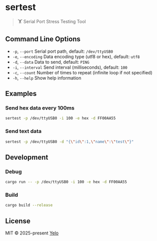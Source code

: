 # sertest
> 🏋️ Serial Port Stress Testing Tool

## Command Line Options
- `-p`, `--port` Serial port path, default: `/dev/ttyUSB0`
- `-e`, `--encoding` Data encoding type (utf8 or hex), default: `utf8`
- `-d`, `--data` Data to send, default: `PING`
- `-i`, `--interval` Send interval (milliseconds), default: `100`
- `-c`, `--count` Number of times to repeat (infinite loop if not specified)
- `-h`, `--help` Show help information

## Examples
### Send hex data every 100ms
```bash
sertest -p /dev/ttyUSB0 -i 100 -e hex -d FF00AA55
```

### Send text data
```bash
sertest -p /dev/ttyUSB0 -d "{\"id\":1,\"name\":\"test\"}"
```

## Development
### Debug
```bash
cargo run -- -p /dev/ttyUSB0 -i 100 -e hex -d FF00AA55
```

### Build
```bash
cargo build --release
```

## License
MIT &copy; 2025-present [Yelo](https://github.com/imyelo)
